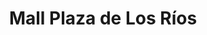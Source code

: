 ---
title: "Mall Plaza de Los Ríos"
url: /valdivia/mall-plaza-de-los-rios/
shop: centro comercial
---